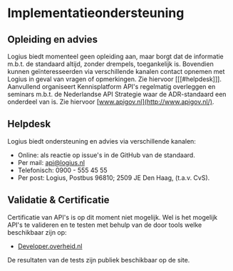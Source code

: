# Implementatieondersteuning

## Opleiding en advies

Logius biedt momenteel geen opleiding aan, maar borgt dat de informatie m.b.t. de standaard altijd, zonder drempels, toegankelijk is. Bovendien kunnen geïnteresseerden via verschillende kanalen contact opnemen met Logius in geval van vragen of opmerkingen. Zie hiervoor [[[#helpdesk]]].  
Aanvullend organiseert Kennisplatform API's regelmatig overleggen en seminars m.b.t. de Nederlandse API Strategie waar de ADR-standaard een onderdeel van is. Zie hiervoor [www.apigov.nl](http://www.apigov.nl/).

## Helpdesk

Logius biedt ondersteuning en advies via verschillende kanalen:
- Online: als reactie op issue's in de GitHub van de standaard.
- Per mail: [api@logius.nl](mailto:api@logius.nl)
- Telefonisch: 0900 - 555 45 55
- Per post: Logius, Postbus 96810; 2509 JE Den Haag, (t.a.v. CvS).

## Validatie & Certificatie

Certificatie van API's is op dit moment niet mogelijk. Wel is het mogelijk API's te valideren en te testen met behulp van de door tools welke beschikbaar zijn op:  
- [Developer.overheid.nl](https://developer.overheid.nl/)

De resultaten van de tests zijn publiek beschikbaar op de site.

